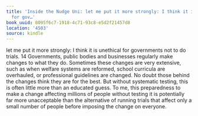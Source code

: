 ```yaml
---
title: 'Inside the Nudge Uni: let me put it more strongly: I think it is unethical
  for gov…'
book_uuid: 8095f6c7-1918-4c71-93c8-e5d2f21457d8
location: '4503'
source: kindle
---
```


let me put it more strongly: I think it is unethical for governments not to do trials. 14 Governments, public bodies and businesses regularly make changes to what they do. Sometimes these changes are very extensive, such as when welfare systems are reformed, school curricula are overhauled, or professional guidelines are changed. No doubt those behind the changes think they are for the best. But without systematic testing, this is often little more than an educated guess. To me, this preparedness to make a change affecting millions of people without testing it is potentially far more unacceptable than the alternative of running trials that affect only a small number of people before imposing the change on everyone.